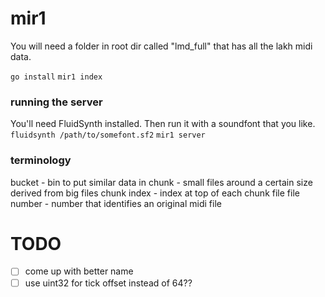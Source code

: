 # mir1

You will need a folder in root dir called "lmd_full" that has all the lakh midi data.

`go install`
`mir1 index`

### running the server

You'll need FluidSynth installed. Then run it with a soundfont that you like.
`fluidsynth /path/to/somefont.sf2`
`mir1 server`

### terminology
bucket - bin to put similar data in
chunk - small files around a certain size derived from big files
chunk index - index at top of each chunk file
file number - number that identifies an original midi file


# TODO
 - [ ] come up with better name
 - [ ] use uint32 for tick offset instead of 64??
